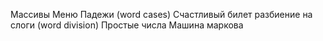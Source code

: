 Массивы
Меню
Падежи (word  cases)
Счастливый билет
разбиение на слоги (word division)
Простые числа
Машина маркова
